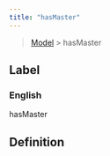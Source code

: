 ```yaml
---
title: "hasMaster"
---
```


> [Model](./../) > hasMaster

## Label

### English
hasMaster


## Definition



    
